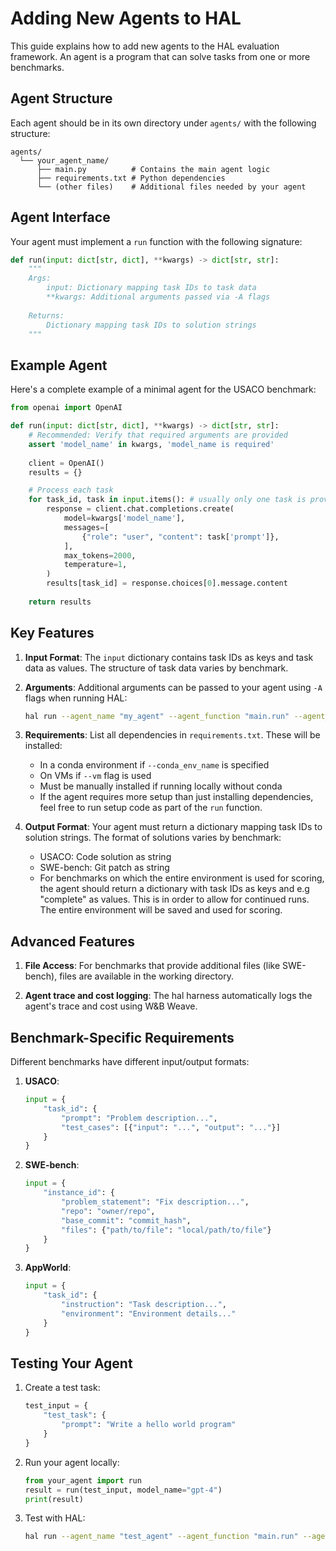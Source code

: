 # Adding New Agents to HAL

This guide explains how to add new agents to the HAL evaluation framework. An agent is a program that can solve tasks from one or more benchmarks.

## Agent Structure

Each agent should be in its own directory under `agents/` with the following structure:

```
agents/
  └── your_agent_name/
      ├── main.py          # Contains the main agent logic
      ├── requirements.txt # Python dependencies
      └── (other files)    # Additional files needed by your agent
```

## Agent Interface

Your agent must implement a `run` function with the following signature:

```python
def run(input: dict[str, dict], **kwargs) -> dict[str, str]:
    """
    Args:
        input: Dictionary mapping task IDs to task data
        **kwargs: Additional arguments passed via -A flags
    
    Returns:
        Dictionary mapping task IDs to solution strings
    """
```

## Example Agent

Here's a complete example of a minimal agent for the USACO benchmark:

```python
from openai import OpenAI

def run(input: dict[str, dict], **kwargs) -> dict[str, str]:
    # Recommended: Verify that required arguments are provided
    assert 'model_name' in kwargs, 'model_name is required'
    
    client = OpenAI()
    results = {}

    # Process each task
    for task_id, task in input.items(): # usually only one task is provided to each agent and tasks are run in parallel
        response = client.chat.completions.create(
            model=kwargs['model_name'],
            messages=[
                {"role": "user", "content": task['prompt']},
            ],
            max_tokens=2000,
            temperature=1,
        )
        results[task_id] = response.choices[0].message.content
        
    return results
```

## Key Features

1. **Input Format**: The `input` dictionary contains task IDs as keys and task data as values. The structure of task data varies by benchmark.

2. **Arguments**: Additional arguments can be passed to your agent using `-A` flags when running HAL:
   ```bash
   hal run --agent_name "my_agent" --agent_function "main.run" --agent_dir "agents/my_agent" -A model_name=gpt-4 -A temperature=0.7
   ```

3. **Requirements**: List all dependencies in `requirements.txt`. These will be installed:
   - In a conda environment if `--conda_env_name` is specified
   - On VMs if `--vm` flag is used
   - Must be manually installed if running locally without conda
   - If the agent requires more setup than just installing dependencies, feel free to run setup code as part of the `run` function.

4. **Output Format**: Your agent must return a dictionary mapping task IDs to solution strings. The format of solutions varies by benchmark:
   - USACO: Code solution as string
   - SWE-bench: Git patch as string
   - For benchmarks on which the entire environment is used for scoring, the agent should return a dictionary with task IDs as keys and e.g "complete" as values. This is in order to allow for continued runs. The entire environment will be saved and used for scoring.

## Advanced Features

1. **File Access**: For benchmarks that provide additional files (like SWE-bench), files are available in the working directory.

2. **Agent trace and cost logging**: The hal harness automatically logs the agent's trace and cost using W&B Weave.

## Benchmark-Specific Requirements

Different benchmarks have different input/output formats:

1. **USACO**:
   ```python
   input = {
       "task_id": {
           "prompt": "Problem description...",
           "test_cases": [{"input": "...", "output": "..."}]
       }
   }
   ```

2. **SWE-bench**:
   ```python
   input = {
       "instance_id": {
           "problem_statement": "Fix description...",
           "repo": "owner/repo",
           "base_commit": "commit_hash",
           "files": {"path/to/file": "local/path/to/file"}
       }
   }
   ```

3. **AppWorld**:
   ```python
   input = {
       "task_id": {
           "instruction": "Task description...",
           "environment": "Environment details..."
       }
   }
   ```

## Testing Your Agent

1. Create a test task:
   ```python
   test_input = {
       "test_task": {
           "prompt": "Write a hello world program"
       }
   }
   ```

2. Run your agent locally:
   ```python
   from your_agent import run
   result = run(test_input, model_name="gpt-4")
   print(result)
   ```

3. Test with HAL:
   ```bash
   hal run --agent_name "test_agent" --agent_function "main.run" --agent_dir "agents/your_agent" --benchmark "usaco" -A model_name=gpt-4o
   ```